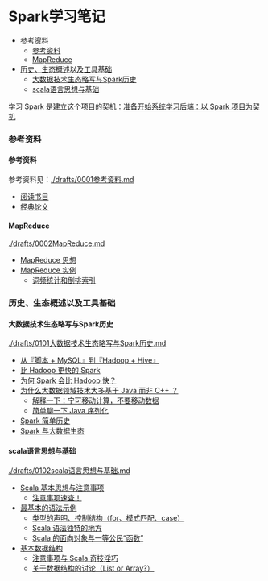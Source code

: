 # Spark学习笔记

<!-- @import "[TOC]" {cmd="toc" depthFrom=3 depthTo=6 orderedList=false} -->

<!-- code_chunk_output -->

- [参考资料](#参考资料)
  - [参考资料](#参考资料-1)
  - [MapReduce](#mapreduce)
- [历史、生态概述以及工具基础](#历史-生态概述以及工具基础)
  - [大数据技术生态略写与Spark历史](#大数据技术生态略写与spark历史)
  - [scala语言思想与基础](#scala语言思想与基础)

<!-- /code_chunk_output -->

学习 Spark 是建立这个项目的契机：[准备开始系统学习后端：以 Spark 项目为契机](../../journey/drafts/20210625spark.md)

### 参考资料

#### 参考资料
参考资料见：[./drafts/0001参考资料.md](./drafts/0001参考资料.md)

- [阅读书目](./drafts/0001参考资料.md#阅读书目)
- [经典论文](./drafts/0001参考资料.md#经典论文)

#### MapReduce
[./drafts/0002MapReduce.md](./drafts/0002MapReduce.md)

- [MapReduce 思想](./drafts/0002MapReduce.md#mapreduce-思想)
- [MapReduce 实例](./drafts/0002MapReduce.md#mapreduce-实例)
  - [词频统计和倒排索引](./drafts/0002MapReduce.md#词频统计和倒排索引)

### 历史、生态概述以及工具基础

#### 大数据技术生态略写与Spark历史
[./drafts/0101大数据技术生态略写与Spark历史.md](./drafts/0101大数据技术生态略写与Spark历史.md)

- [从『脚本 + MySQL』到『Hadoop + Hive』](./drafts/0101大数据技术生态略写与Spark历史.md#从脚本-mysql到hadoop-hive)
- [比 Hadoop 更快的 Spark](./drafts/0101大数据技术生态略写与Spark历史.md#比-hadoop-更快的-spark)
- [为何 Spark 会比 Hadoop 快？](./drafts/0101大数据技术生态略写与Spark历史.md#为何-spark-会比-hadoop-快)
- [为什么大数据领域技术大多基于 Java 而非 C++ ？](./drafts/0101大数据技术生态略写与Spark历史.md#为什么大数据领域技术大多基于-java-而非-c)
  - [解释一下：宁可移动计算，不要移动数据](./drafts/0101大数据技术生态略写与Spark历史.md#解释一下宁可移动计算不要移动数据)
  - [简单聊一下 Java 序列化](./drafts/0101大数据技术生态略写与Spark历史.md#简单聊一下-java-序列化)
- [Spark 简单历史](./drafts/0101大数据技术生态略写与Spark历史.md#spark-简单历史)
- [Spark 与大数据生态](./drafts/0101大数据技术生态略写与Spark历史.md#spark-与大数据生态)

#### scala语言思想与基础
[./drafts/0102scala语言思想与基础.md](./drafts/0102scala语言思想与基础.md)

- [Scala 基本思想与注意事项](./drafts/0102scala语言思想与基础.md#scala-基本思想与注意事项)
  - [注意事项速查！](./drafts/0102scala语言思想与基础.md#注意事项速查)
- [最基本的语法示例](./drafts/0102scala语言思想与基础.md#最基本的语法示例)
  - [类型的声明、控制结构（for、模式匹配、case）](./drafts/0102scala语言思想与基础.md#类型的声明-控制结构for-模式匹配-case)
  - [Scala 语法独特的地方](./drafts/0102scala语言思想与基础.md#scala-语法独特的地方)
  - [Scala 的面向对象与一等公民“函数”](./drafts/0102scala语言思想与基础.md#scala-的面向对象与一等公民函数)
- [基本数据结构](./drafts/0102scala语言思想与基础.md#基本数据结构)
  - [注意事项与 Scala 奇技淫巧](./drafts/0102scala语言思想与基础.md#注意事项与-scala-奇技淫巧)
  - [关于数据结构的讨论（List or Array?）](./drafts/0102scala语言思想与基础.md#关于数据结构的讨论list-or-array)
